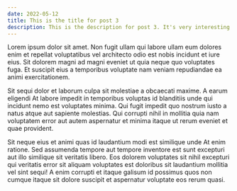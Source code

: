 ```yaml
---
date: 2022-05-12
title: This is the title for post 3
description: This is the description for post 3. It's very interesting and grabs the reader.
---
```


Lorem ipsum dolor sit amet. Non fugit ullam qui labore ullam eum dolores enim et repellat voluptatibus vel architecto odio est nobis incidunt et iure eius. Sit dolorem magni ad magni eveniet ut quia neque quo voluptates fuga. Et suscipit eius a temporibus voluptate nam veniam repudiandae ea animi exercitationem.

Sit sequi dolor et laborum culpa sit molestiae a obcaecati maxime. A earum eligendi At labore impedit in temporibus voluptas id blanditiis unde qui incidunt nemo est voluptates minima. Qui fugit impedit quo nostrum iusto a natus atque aut sapiente molestias. Qui corrupti nihil in mollitia quia nam voluptatem error aut autem aspernatur et minima itaque ut rerum eveniet et quae provident.

Sit neque eius et animi quas id laudantium modi est similique unde At enim ratione. Sed assumenda tempore aut tempore inventore est sunt excepturi aut illo similique sit veritatis libero. Eos dolorem voluptates sit nihil excepturi qui veritatis error sit aliquam voluptates est doloribus sit laudantium mollitia vel sint sequi! A enim corrupti et itaque galisum id possimus quos non cumque itaque sit dolore suscipit et aspernatur voluptate eos rerum quasi.
